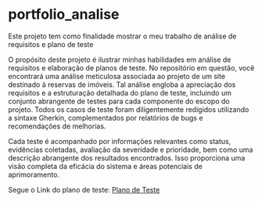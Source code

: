 # portfolio_analise
Este projeto tem como finalidade mostrar o meu trabalho de análise de requisitos e plano de teste

O propósito deste projeto é ilustrar minhas habilidades em análise de requisitos e elaboração de planos de teste. No repositório em questão, você encontrará uma análise meticulosa associada ao projeto de um site destinado à reservas de imóveis. Tal análise engloba a apreciação dos requisitos e a estruturação detalhada do plano de teste, incluindo um conjunto abrangente de testes para cada componente do escopo do projeto. Todos os casos de teste foram diligentemente redigidos utilizando a sintaxe Gherkin, complementados por relatórios de bugs e recomendações de melhorias.

Cada teste é acompanhado por informações relevantes como status, evidências coletadas, avaliação da severidade e prioridade, bem como uma descrição abrangente dos resultados encontrados. Isso proporciona uma visão completa da eficácia do sistema e áreas potenciais de aprimoramento.

Segue o Link do plano de teste: [Plano de Teste](https://docs.google.com/spreadsheets/d/1207Pc-uCyGo9C_1hItdg4Uc5Qwg1-20JiIWvkYMfonI/edit#gid=1153115563)

